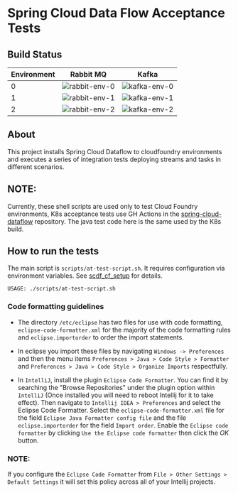 # Spring Cloud Data Flow Acceptance Tests

## Build Status

| Environment | Rabbit MQ | Kafka |
|---|----------|--------|
| 0 | ![rabbit-env-0](https://github.com/spring-cloud/spring-cloud-dataflow-acceptance-tests/actions/workflows/acceptance-tests-for-rabbit-0.yml/badge.svg) | ![kafka-env-0](https://github.com/spring-cloud/spring-cloud-dataflow-acceptance-tests/actions/workflows/acceptance-tests-for-kafka-0.yml/badge.svg) |
| 1 | ![rabbit-env-1](https://github.com/spring-cloud/spring-cloud-dataflow-acceptance-tests/actions/workflows/acceptance-tests-for-rabbit-1.yml/badge.svg) | ![kafka-env-1](https://github.com/spring-cloud/spring-cloud-dataflow-acceptance-tests/actions/workflows/acceptance-tests-for-kafka-1.yml/badge.svg) |
| 2 | ![rabbit-env-2](https://github.com/spring-cloud/spring-cloud-dataflow-acceptance-tests/actions/workflows/acceptance-tests-for-rabbit-2.yml/badge.svg) | ![kafka-env-2](https://github.com/spring-cloud/spring-cloud-dataflow-acceptance-tests/actions/workflows/acceptance-tests-for-kafka-2.yml/badge.svg)|

## About
This project installs Spring Cloud Dataflow to cloudfoundry environments and executes a series of integration tests deploying streams and tasks in different scenarios.

## NOTE:
Currently, these shell scripts are used only to test Cloud Foundry environments, K8s acceptance tests use GH Actions in the [spring-cloud-dataflow](https://github.com/spring-cloud/spring-cloud-dataflow) repository. 
The java test code here is the same used by the K8s build.


## How to run the tests

The main script is `scripts/at-test-script.sh`. 
It requires configuration via environment variables. 
See [scdf_cf_setup](https://github.com/dturanski/scdf_cf_setup#readme) for details. 

```
USAGE: ./scripts/at-test-script.sh
```

### Code formatting guidelines

* The directory `/etc/eclipse` has two files for use with code formatting, `eclipse-code-formatter.xml` for the majority of the code formatting rules and `eclipse.importorder` to order the import statements.

* In eclipse you import these files by navigating `Windows -> Preferences` and then the menu items `Preferences > Java > Code Style > Formatter` and `Preferences > Java > Code Style > Organize Imports` respectfully.

* In `IntelliJ`, install the plugin `Eclipse Code Formatter`.
You can find it by searching the "Browse Repositories" under the plugin option within `IntelliJ` (Once installed you will need to reboot Intellij for it to take effect).
Then navigate to `Intellij IDEA > Preferences` and select the Eclipse Code Formatter.
Select the `eclipse-code-formatter.xml` file for the field `Eclipse Java Formatter config file` and the file `eclipse.importorder` for the field `Import order`.
Enable the `Eclipse code formatter` by clicking `Use the Eclipse code formatter` then click the *OK* button.

### NOTE:
If you configure the `Eclipse Code Formatter` from `File > Other Settings > Default Settings` it will set this policy across all of your Intellij projects.
